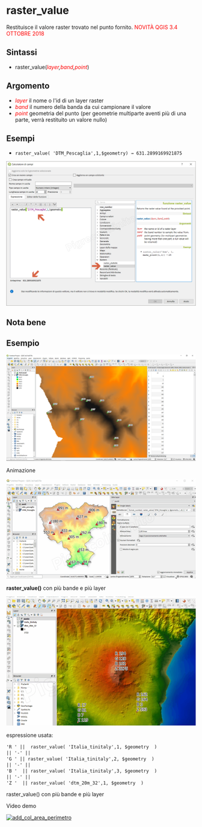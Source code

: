 # raster_value

Restituisce il valore raster trovato nel punto fornito. <span style="color:red;">NOVITÀ QGIS 3.4 OTTOBRE 2018</span>

## Sintassi

* raster_value(_<span style="color:red;">layer</span>,<span style="color:red;">band</span>,<span style="color:red;">point</span>_)

## Argomento

* *<span style="color:red;">layer</span>* il nome o l'id di un layer raster
* *<span style="color:red;">band</span>* il numero della banda da cui campionare il valore
* *<span style="color:red;">point</span>* geometria del punto (per geometrie multiparte aventi più di una parte, verrà restituito un valore nullo)

## Esempi

*  `raster_value( 'DTM_Pescaglia',1,$geometry) → 631.2899169921875`
  
![](/img/rasters/raster_value1.png)

## Nota bene

## Esempio

![](/img/rasters/raster_value2.png)

Animazione

![](/img/rasters/raster_value.gif)

**raster_value()** con più bande e più layer


![](/img/rasters/raster_value2.gif)

espressione usata:
```
'R ' ||  raster_value( 'Italia_tinitaly',1, $geometry  ) 
|| '-' || 
'G ' || raster_value( 'Italia_tinitaly',2, $geometry  ) 
|| '-' || 
'B '  || raster_value( 'Italia_tinitaly',3, $geometry  ) 
|| '-' || 
'Z '  || raster_value( 'dtm_20m_32',1, $geometry  ) 
```

raster_value() con più bande e più layer

Video demo

[![add_col_area_perimetro](https://img.youtube.com/vi/lfb2DNm5Bjs/0.jpg)](https://www.youtube.com/watch?v=lfb2DNm5Bjs&t= "Esepio d'uso")

